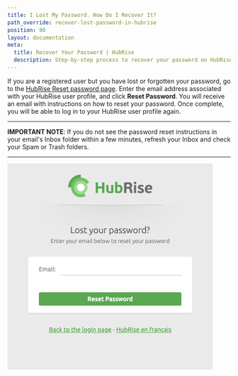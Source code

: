 ```yaml
---
title: I Lost My Password. How Do I Recover It?
path_override: recover-lost-password-in-hubrise
position: 80
layout: documentation
meta:
  title: Recover Your Password | HubRise
  description: Step-by-step process to recover your password on HubRise if you are a registred user, but you have lost or forgotten your password.
---
```


If you are a registered user but you have lost or forgotten your password, go to the [HubRise Reset password page](https://manager.hubrise.com/reset_password/new). Enter the email address associated with your HubRise user profile, and click **Reset Password**. You will receive an email with instructions on how to reset your password. Once complete, you will be able to log in to your HubRise user profile again.

---

**IMPORTANT NOTE**: If you do not see the password reset instructions in your email's Inbox folder within a few minutes, refresh your Inbox and check your Spam or Trash folders.

---

![Reset password page](../../images/002-en-reset-password.png)
